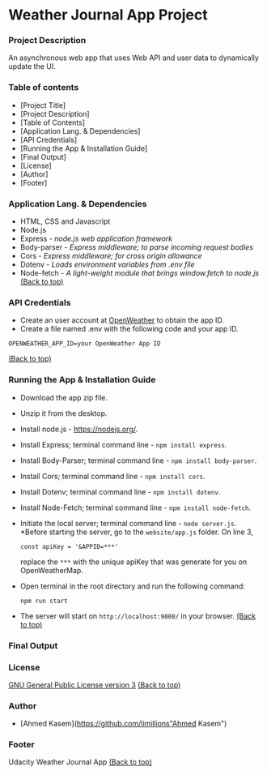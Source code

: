 # Weather Journal App Project

### Project Description

An asynchronous web app that uses Web API and user data to dynamically update the UI.

### Table of contents

- [Project Title]
- [Project Description]
- [Table of Contents]
- [Application Lang. & Dependencies]
- [API Credentials]
- [Running the App & Installation Guide]
- [Final Output]
- [License]
- [Author]
- [Footer]
 

### Application Lang. & Dependencies

* HTML, CSS and Javascript
* Node.js
* Express - *node.js web application framework*
* Body-parser - *Express middleware; to parse incoming request bodies*
* Cors - *Express middleware; for cross origin allowance*
* Dotenv - *Loads environment variables from .env file*
* Node-fetch - *A light-weight module that brings window.fetch to node.js*
[(Back to top)](#table-of-contents)

### API Credentials

* Create an user account at [OpenWeather](https://openweathermap.org/ "OpenWeather") to obtain the app ID.
* Create a file named .env with the following code and your app ID.
```
OPENWEATHER_APP_ID=your OpenWeather App ID
```
[(Back to top)](#table-of-contents)

### Running the App & Installation Guide

* Download the app zip file.
* Unzip it from the desktop.
* Install node.js - https://nodejs.org/.
* Install Express; terminal command line - `npm install express`.
* Install Body-Parser; terminal command line - `npm install body-parser`.
* Install Cors; terminal command line - `npm install cors`.
* Install Dotenv; terminal command line - `npm install dotenv`.
* Install Node-Fetch; terminal command line - `npm install node-fetch`.
* Initiate the local server; terminal command line - `node server.js`.
*Before starting the server, go to the `website/app.js` folder. On line 3,
	```
	const apiKey = '&APPID=***'
	```
	replace the `***` with the unique apiKey that was generate for you on OpenWeatherMap.

* Open terminal in the root directory and run the following command:
	```
	npm run start
	```
* The server will start on `http://localhost:9000/` in your browser.
[(Back to top)](#table-of-contents)

### Final Output

### License
[GNU General Public License version 3](https://opensource.org/licenses/GPL-3.0)
[(Back to top)](#table-of-contents)

### Author

* [Ahmed Kasem](https://github.com/limillions"Ahmed Kasem")


### Footer

Udacity Weather Journal App
[(Back to top)](#table-of-contents)
